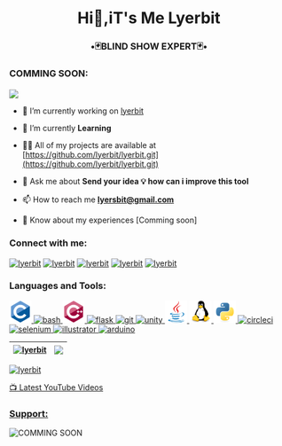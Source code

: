 <h1 align="center">Hi👋,iT's Me Lyerbit</h1>
<h3 align="center">•🃏BLIND SHOW EXPERT🃏•</h3>

<h3 align="left">COMMING SOON:</h3>


<img align="center" src="https://user-images.githubusercontent.com/100108676/155845356-af5d2f2c-cf47-44f4-af36-808793efbb2a.JPG"></a>


- 🔭 I’m currently working on [lyerbit](https://github.com/lyerbit/lyerbit.git)

- 🌱 I’m currently **Learning**

- 👨‍💻 All of my projects are available at [https://github.com/lyerbit/lyerbit.git](https://github.com/lyerbit/lyerbit.git)

- 💬 Ask me about **Send your idea 💡 how can i improve this tool**

- 📫 How to reach me **lyersbit@gmail.com**

- 📄 Know about my experiences [Comming soon]

<h3 align="left">Connect with me:</h3>
<p align="left">
<a href="https://instagram.com/lyerbit" target="blank"><img align="center" src="https://cdn.jsdelivr.net/npm/simple-icons@3.0.1/icons/instagram.svg" alt="lyerbit" height="30" width="40" /></a>
<a href="https://t.me/lyerbit" target="blank"><img align="center" src="https://cdn.jsdelivr.net/npm/simple-icons@3.0.1/icons/telegram.svg" alt="lyerbit" height="30" width="40" /></a>
 <a href="https://github.com/lyerbit" target="blank"><img align="center" src="https://cdn.jsdelivr.net/npm/simple-icons@3.0.1/icons/github.svg" alt="lyerbit" height="30" width="40" /></a>
<a href="https://www.youtube.com/c/lyerbit" target="blank"><img align="center" src="https://cdn.jsdelivr.net/npm/simple-icons@3.0.1/icons/youtube.svg" alt="lyerbit" height="30" width="40" /></a>
<a href="https://twitter.com/lyerbit" target="blank"><img align="center" src="https://cdn.jsdelivr.net/npm/simple-icons@3.0.1/icons/twitter.svg" alt="lyerbit" height="30" width="40" /></a>
</p>

<h3 align="left">Languages and Tools:</h3>
<p align="left"> <a href="https://www.cprogramming.com/" target="_blank" rel="noreferrer"> <img src="https://raw.githubusercontent.com/devicons/devicon/master/icons/c/c-original.svg" alt="c" width="40" height="40"/> </a> <a href="https://www.gnu.org/software/bash/" target="_blank" rel="noreferrer"> <img src="https://www.vectorlogo.zone/logos/gnu_bash/gnu_bash-icon.svg" alt="bash" width="40" height="40"/> </a> <a href="https://www.w3schools.com/cpp/" target="_blank" rel="noreferrer"> <img src="https://raw.githubusercontent.com/devicons/devicon/master/icons/cplusplus/cplusplus-original.svg" alt="cplusplus" width="40" height="40"/> </a> <a href="https://flask.palletsprojects.com/" target="_blank" rel="noreferrer"> <img src="https://www.vectorlogo.zone/logos/pocoo_flask/pocoo_flask-icon.svg" alt="flask" width="40" height="40"/> </a> <a href="https://git-scm.com/" target="_blank" rel="noreferrer"> <img src="https://www.vectorlogo.zone/logos/git-scm/git-scm-icon.svg" alt="git" width="40" height="40"/> </a> <a href="https://unity.com/" target="_blank" rel="noreferrer"> <img src="https://www.vectorlogo.zone/logos/unity3d/unity3d-icon.svg" alt="unity" width="40" height="40"/> </a> <a href="https://www.java.com" target="_blank" rel="noreferrer"> <img src="https://raw.githubusercontent.com/devicons/devicon/master/icons/java/java-original.svg" alt="java" width="40" height="40"/> <a href="https://www.linux.org/" target="_blank" rel="noreferrer"> <img src="https://raw.githubusercontent.com/devicons/devicon/master/icons/linux/linux-original.svg" alt="linux" width="40" height="40"/> </a> <a href="https://www.python.org" target="_blank" rel="noreferrer"> <img src="https://raw.githubusercontent.com/devicons/devicon/master/icons/python/python-original.svg" alt="python" width="40" height="40"/> </a> <a href="https://circleci.com" target="_blank" rel="noreferrer"> <img src="https://www.vectorlogo.zone/logos/circleci/circleci-icon.svg" alt="circleci" width="40" height="40"/> </a> <a href="https://www.selenium.dev" target="_blank" rel="noreferrer"> <img src="https://raw.githubusercontent.com/detain/svg-logos/780f25886640cef088af994181646db2f6b1a3f8/svg/selenium-logo.svg" alt="selenium" width="40" height="40"/>  </a> <a href="https://www.adobe.com/in/products/illustrator.html" target="_blank" rel="noreferrer"> <img src="https://www.vectorlogo.zone/logos/adobe_illustrator/adobe_illustrator-icon.svg" alt="illustrator" width="40" height="40"/> </a> <a href="https://www.arduino.cc/" target="_blank" rel="noreferrer"> <img src="https://cdn.worldvectorlogo.com/logos/arduino-1.svg" alt="arduino" width="40" height="40"/> </p>

 | <a href="https://github.com/lyerbit/github-readme-stats"><img align="center" src="https://github-readme-stats.vercel.app/api?username=lyerbit&show_icons=true&hide_border=false&title_color=ff652f&icon_color=FFE400&bg_color=09131B&text_color=ffffff&border_color=0c1a25" alt="lyerbit" /></a> | <a href="https://github.com/lyerbit/github-readme-stats"><img align="center" src="https://github-readme-stats.vercel.app/api/top-langs/?username=lyerbit&layout=compact&theme=buefy&hide_border=true" /></a> |
| ------------- | ------------- |
 
<p><img align="center" src="https://github-readme-streak-stats.herokuapp.com/?user=lyerbit&hide_border=false&icon_color=FFE400&bg_color=09131B&text_color=FFE400&border_color=0c1a25" alt="lyerbit" /></p>
📺 Latest YouTube Videos
 
<h3 align="left">Support:</h3>
<p><a href="https://www.buymeacoffee.com/COMMING SOON"> <img align="left" src="https://cdn.buymeacoffee.com/buttons/v2/default-yellow.png" height="50" width="210" alt="COMMING SOON" /></a></p><br><br>
